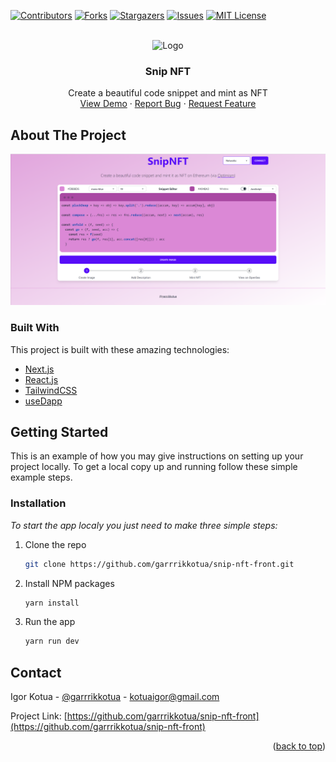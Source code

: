 <div id="top"></div>


<!-- PROJECT SHIELDS -->
[![Contributors][contributors-shield]][contributors-url]
[![Forks][forks-shield]][forks-url]
[![Stargazers][stars-shield]][stars-url]
[![Issues][issues-shield]][issues-url]
[![MIT License][license-shield]][license-url]



<!-- PROJECT LOGO -->
<br />
<div align="center">
  <img src="images/logo.png" alt="Logo" width="80" height="80">

  <h3 align="center">Snip NFT</h3>

  <p align="center">
    Create a beautiful code snippet and mint as NFT
    <br />
    <a href="https://ferretthorn-erm7bt-60809987718821.stormkit.dev/">View Demo</a>
    ·
    <a href="https://github.com/garrrikkotua/snip-nft-front/issues">Report Bug</a>
    ·
    <a href="https://github.com/garrrikkotua/snip-nft-front/issues">Request Feature</a>
  </p>
</div>



<!-- ABOUT THE PROJECT -->
## About The Project

[![Product Name Screen Shot][product-screenshot]](https://example.com)




### Built With

This project is built with these amazing technologies:

* [Next.js](https://nextjs.org/)
* [React.js](https://reactjs.org/)
* [TailwindCSS](https://tailwindcss.com/)
* [useDapp](https://usedapp.io/)


<!-- GETTING STARTED -->
## Getting Started

This is an example of how you may give instructions on setting up your project locally.
To get a local copy up and running follow these simple example steps.


### Installation

_To start the app localy you just need to make three simple steps:_

1. Clone the repo
   ```sh
   git clone https://github.com/garrrikkotua/snip-nft-front.git
   ```
2. Install NPM packages
   ```sh
   yarn install
   ```
3. Run the app
   ```sh
   yarn run dev
   ```

<!-- CONTACT -->
## Contact

Igor Kotua - [@garrrikkotua](https://twitter.com/garrrikkotua) - kotuaigor@gmail.com

Project Link: [https://github.com/garrrikkotua/snip-nft-front](https://github.com/garrrikkotua/snip-nft-front)

<p align="right">(<a href="#top">back to top</a>)</p>


<!-- MARKDOWN LINKS & IMAGES -->
<!-- https://www.markdownguide.org/basic-syntax/#reference-style-links -->
[contributors-shield]: https://img.shields.io/github/contributors/garrrikkotua/snip-nft-front.svg?style=for-the-badge
[contributors-url]: https://github.com/garrrikkotua/snip-nft-front/graphs/contributors
[forks-shield]: https://img.shields.io/github/forks/garrrikkotua/snip-nft-front.svg?style=for-the-badge
[forks-url]: https://github.com/garrrikkotua/snip-nft-front/network/members
[stars-shield]: https://img.shields.io/github/stars/garrrikkotua/snip-nft-front.svg?style=for-the-badge
[stars-url]: https://github.com/garrrikkotua/snip-nft-front/stargazers
[issues-shield]: https://img.shields.io/github/issues/garrrikkotua/snip-nft-front.svg?style=for-the-badge
[issues-url]: https://github.com/garrrikkotua/snip-nft-front/issues
[license-shield]: https://img.shields.io/github/license/garrrikkotua/snip-nft-front.svg?style=for-the-badge
[license-url]: https://github.com/garrrikkotua/snip-nft-front/blob/master/LICENSE.txt
[linkedin-shield]: https://img.shields.io/badge/-LinkedIn-black.svg?style=for-the-badge&logo=linkedin&colorB=555
[product-screenshot]: public/snip_nft_image_with_code.png
